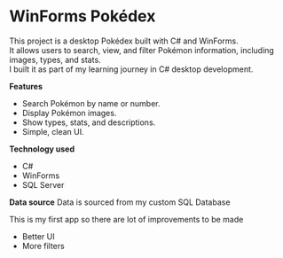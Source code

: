 # WinForms Pokédex
This project is a desktop Pokédex built with C# and WinForms.  
It allows users to search, view, and filter Pokémon information, including images, types, and stats.  
I built it as part of my learning journey in C# desktop development.

**Features**
+ Search Pokémon by name or number.
+ Display Pokémon images.
+ Show types, stats, and descriptions.
+ Simple, clean UI.

**Technology used**
+ C#
+ WinForms
+ SQL Server

**Data source**
Data is sourced from my custom SQL Database

This is my first app so there are lot of improvements to be made
+ Better UI
+ More filters
